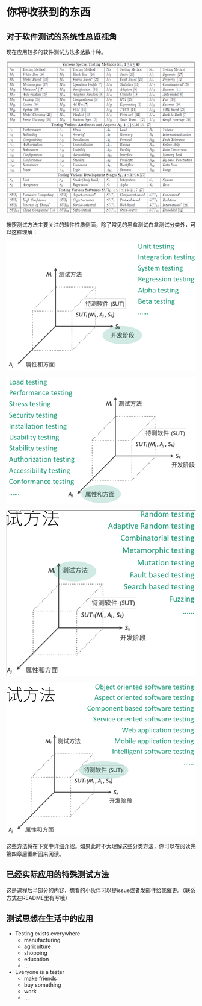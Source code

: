 # 你将收获到的东西

## 对于软件测试的系统性总览视角

现在应用较多的软件测试方法多达数十种。

![](../.gitbook/assets/12.png)

按照测试方法主要关注的软件性质侧面，除了常见的黑盒测试白盒测试分类外，可以这样理解：

![](../.gitbook/assets/13.png)

![](../.gitbook/assets/14.png)

![](../.gitbook/assets/15.png)

![](../.gitbook/assets/16.png)

这些方法将在下文中详细介绍。如果此时不太理解这些分类方法，你可以在阅读完第四章后重新回来阅读。

## 已经实际应用的特殊测试方法

这是课程后半部分的内容，想看的小伙伴可以提issue或者发邮件给我催更。（联系方式在README里有写哦）

## 测试思想在生活中的应用

* Testing exists everywhere
  * manufacturing
  * agriculture
  * shopping
  * education
  * …
* Everyone is a tester
  * make friends
  * buy something
  * work
  * …

